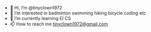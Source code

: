 - 👋 Hi, I’m @tinyclown1972
- 👀 I’m interested in badminton swimming hiking bicycle coding etc 
- 🌱 I’m currently learning EI CS
- 📫 How to reach me tinyclown1972@gmail.com

<!---
tinyclown1972/tinyclown1972 is a ✨ special ✨ repository because its `README.md` (this file) appears on your GitHub profile.
You can click the Preview link to take a look at your changes.
--->
